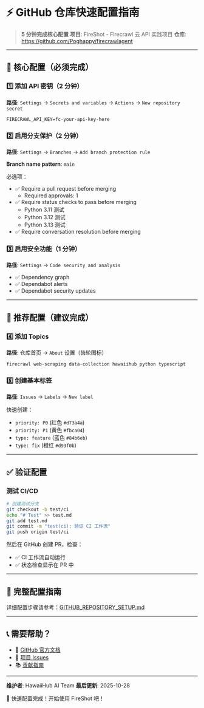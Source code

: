 # ⚡ GitHub 仓库快速配置指南

> **5 分钟完成核心配置**
> **项目**: FireShot - Firecrawl 云 API 实践项目
> **仓库**: https://github.com/Poghappy/firecrawlagent

---

## 🎯 核心配置（必须完成）

### 1️⃣ 添加 API 密钥（2 分钟）

**路径**: `Settings` → `Secrets and variables` → `Actions` → `New repository secret`

```
FIRECRAWL_API_KEY=fc-your-api-key-here
```

### 2️⃣ 启用分支保护（2 分钟）

**路径**: `Settings` → `Branches` → `Add branch protection rule`

**Branch name pattern**: `main`

必选项：
- ✅ Require a pull request before merging
  - Required approvals: 1
- ✅ Require status checks to pass before merging
  - Python 3.11 测试
  - Python 3.12 测试
  - Python 3.13 测试
- ✅ Require conversation resolution before merging

### 3️⃣ 启用安全功能（1 分钟）

**路径**: `Settings` → `Code security and analysis`

- ✅ Dependency graph
- ✅ Dependabot alerts
- ✅ Dependabot security updates

---

## 📝 推荐配置（建议完成）

### 4️⃣ 添加 Topics

**路径**: 仓库首页 → `About` 设置（齿轮图标）

```
firecrawl web-scraping data-collection hawaiihub python typescript
```

### 5️⃣ 创建基本标签

**路径**: `Issues` → `Labels` → `New label`

快速创建：
- `priority: P0` (红色 `#d73a4a`)
- `priority: P1` (黄色 `#fbca04`)
- `type: feature` (蓝色 `#84b6eb`)
- `type: fix` (橙红 `#d93f0b`)

---

## ✅ 验证配置

### 测试 CI/CD

```bash
# 创建测试分支
git checkout -b test/ci
echo "# Test" >> test.md
git add test.md
git commit -m "test(ci): 验证 CI 工作流"
git push origin test/ci
```

然后在 GitHub 创建 PR，检查：
- ✅ CI 工作流自动运行
- ✅ 状态检查显示在 PR 中

---

## 🔗 完整配置指南

详细配置步骤请参考：[GITHUB_REPOSITORY_SETUP.md](./GITHUB_REPOSITORY_SETUP.md)

---

## 📞 需要帮助？

- 📖 [GitHub 官方文档](https://docs.github.com/en)
- 💬 [项目 Issues](https://github.com/Poghappy/firecrawlagent/issues)
- 📚 [贡献指南](../CONTRIBUTING.md)

---

**维护者**: HawaiiHub AI Team
**最后更新**: 2025-10-28

🚀 快速配置完成！开始使用 FireShot 吧！

